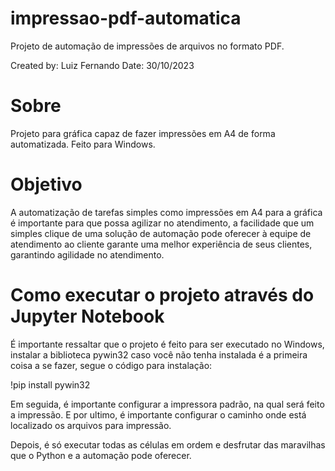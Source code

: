 # impressao-pdf-automatica
 Projeto de automação de impressões de arquivos no formato PDF.

Created by: Luiz Fernando
Date: 30/10/2023

# Sobre

Projeto para gráfica capaz de fazer impressões em A4 de forma automatizada.
Feito para Windows.

# Objetivo

A automatização de tarefas simples como impressões em A4 para a gráfica é importante para que possa agilizar no atendimento, a facilidade que um simples clique de uma solução de automação pode oferecer à equipe de atendimento ao cliente garante uma melhor experiência de seus clientes, garantindo agilidade no atendimento.

# Como executar o projeto através do Jupyter Notebook

É importante ressaltar que o projeto é feito para ser executado no Windows, instalar a biblioteca pywin32 caso você não tenha instalada é a primeira coisa a se fazer, segue o código para instalação:

!pip install pywin32

Em seguida, é importante configurar a impressora padrão, na qual será feito a impressão.
E por ultimo, é importante configurar o caminho onde está localizado os arquivos para impressão.

Depois, é só executar todas as células em ordem e desfrutar das maravilhas que o Python e a automação pode oferecer.